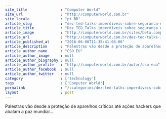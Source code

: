 ```yaml
---
site_title               : "Computer World"
site_url                 : "http://computerworld.com.br"
site_locale              : "pt_BR"
article_slug             : "dez-ted-talks-imperdiveis-sobre-seguranca-da-informacao"
article_title            : "Dez TED Talks imperdíveis sobre segurança da informação"
article_image            : "http://computerworld.com.br/sites/beta.computerworld.com.br/files/news_articles/ted_talk.jpg"
article_url              : "http://computerworld.com.br/dez-ted-talks-imperdiveis-sobre-seguranca-da-informacao"
article_published_at     : "2016-06-06T11:35:41-03:00"
article_description      : "Palestras vão desde a proteção de aparelhos críticos até ações hackers que abalam a paz mundial..."
article_author_name      : "CSO EU"
article_author_image     : null
article_author_biography : null
article_author_profile   : "http://computerworld.com.br/autor/cso-eua"
article_author_facebook  : null
article_author_twitter   : null
category                 : ['technology']
tags                     : ['Computer World']
permalink                : "/:categories/dez-ted-talks-imperdiveis-sobre-seguranca-da-informacao/"
layout                   : post
---
```


Palestras vão desde a proteção de aparelhos críticos até ações hackers que abalam a paz mundial...
